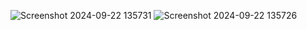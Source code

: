 
![Screenshot 2024-09-22 135731](https://github.com/user-attachments/assets/90aef809-40ee-4a82-83df-67e6df130f5c)
![Screenshot 2024-09-22 135726](https://github.com/user-attachments/assets/9aa1ceed-a7bd-458c-9e0e-3a895fa1692e)

